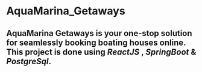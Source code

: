 # AquaMarina_Getaways

## AquaMarina Getaways is your one-stop solution for seamlessly booking boating houses online. This project is done using *ReactJS* , *SpringBoot* & *PostgreSql*.
